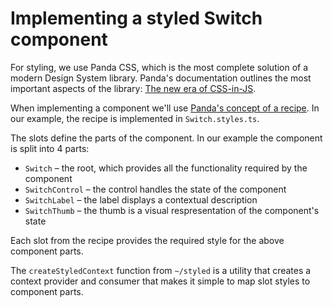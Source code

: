 # Implementing a styled Switch component

For styling, we use Panda CSS, which is the most complete solution of a modern Design System library.
Panda's documentation outlines the most important aspects of the library: [The new era of CSS-in-JS](https://panda-css.com/docs/overview/why-panda#the-new-era-of-css-in-js).

When implementing a component we'll use [Panda's concept of a recipe](https://panda-css.com/docs/concepts/recipes). In our example, the recipe is implemented in `Switch.styles.ts`.

The slots define the parts of the component. In our example the component is split into 4 parts:

- `Switch` – the root, which provides all the functionality required by the component
- `SwitchControl` – the control handles the state of the component
- `SwitchLabel` – the label displays a contextual description
- `SwitchThumb` – the thumb is a visual respresentation of the component's state

Each slot from the recipe provides the required style for the above component parts.

The `createStyledContext` function from `~/styled` is a utility that creates a context provider and consumer that makes it simple to map slot styles to component parts.
